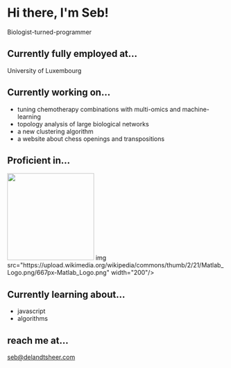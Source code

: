 # Hi there, I'm Seb!

Biologist-turned-programmer

## Currently fully employed at...
University of Luxembourg

## Currently working on...
- tuning chemotherapy combinations with multi-omics and machine-learning
- topology analysis of large biological networks
- a new clustering algorithm
- a website about chess openings and transpositions

## Proficient in...
<img src="https://www.nicepng.com/png/full/70-701932_python-logo-clipart-python-head-python-logo.png" width="200"/>
img src="https://upload.wikimedia.org/wikipedia/commons/thumb/2/21/Matlab_Logo.png/667px-Matlab_Logo.png" width="200"/>

## Currently learning about...
- javascript
- algorithms

## reach me at...
seb@delandtsheer.com
